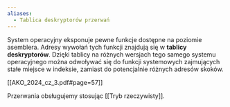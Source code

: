 ```yaml
---
aliases:
  - Tablica deskryptorów przerwań
---
```

System operacyjny eksponuje pewne funkcje dostępne na poziomie asemblera. Adresy wywołań tych funkcji znajdują się w **tablicy deskryptorów**.
Dzięki tablicy na różnych wersjach tego samego systemu operacyjnego można odwoływać się do funkcji systemowych zajmujących stałe miejsce w indeksie, zamiast do potencjalnie różnych adresów skoków.

[[AKO_2024_cz_3.pdf#page=57]]

Przerwania obsługujemy stosując [[Tryb rzeczywisty]].